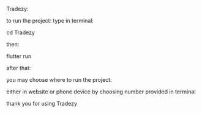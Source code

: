 Tradezy:

to run the project:
type in terminal:

cd Tradezy

then:

flutter run

after that:

you may choose where to run the project:

either in website or phone device 
by choosing number provided in terminal

thank you for using Tradezy
